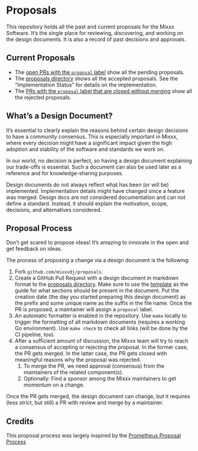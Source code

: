 # Proposals

This repository holds all the past and current proposals for the Mixxx Software. It’s the single place for
reviewing, discovering, and working on the design documents. It is also a record of past decisions and approvals.

## Current Proposals

* The [open PRs with the `proposal` label](https://github.com/mixxxdj/proposals/pulls?q=is%3Aopen+is%3Apr+label%3Aproposal) show all the pending proposals.
* The [proposals directory](./proposals) shows all the accepted proposals. See the “Implementation Status” for details on the implementation.
* The [PRs with the `proposal` label that are closed without merging](https://github.com/mixxxdj/proposals/pulls?q=is%3Apr+label%3Aproposal+is%3Aclosed+is%3Aunmerged) show all the rejected proposals.

## What’s a Design Document?

It’s essential to clearly explain the reasons behind certain design decisions to have a community consensus. This is especially
important in Mixxx, where every decision might have a significant impact given the high adoption and stability of the software and standards we work on.

In our world, no decision is perfect, so having a design document explaining our trade-offs is essential.
Such a document can also be used later as a reference and for knowledge-sharing purposes.

Design documents do not always reflect what has been (or will be) implemented. Implementation details
might have changed since a feature was merged. Design docs are not considered documentation and can not define a standard.
Instead, it should explain the motivation, scope, decisions, and alternatives considered.

## Proposal Process

Don’t get scared to propose ideas! It’s amazing to innovate in the open and get feedback on ideas.

The process of proposing a change via a design document is the following:

1. Fork `github.com/mixxxdj/proposals`.
2. Create a GitHub Pull Request with a design document in markdown format to the [proposals directory](./proposals). Make sure to use the [template](0000-00-00_template.md) as the guide for what sections should be present in the document. Put the creation date (the day you started preparing this design document) as the prefix and some unique name as the suffix in the file name. Once the PR is proposed, a maintainer will assign a `proposal` label.
3. An automatic formatter is enabled in the repository. Use `make` locally to trigger the formatting of all markdown documents (requires a working Go environment). Use `make check` to check all links (will be done by the CI pipeline, too).
4. After a sufficient amount of discussion, the Mixxx team will try to reach a consensus of accepting or rejecting the proposal. In the former case, the PR gets merged. In the latter case, the PR gets closed with meaningful reasons why the proposal was rejected.
   1. To merge the PR, we need approval (consensus) from the maintainers of the related component(s).
   2. Optionally: Find a sponsor among the Mixxx maintainers to get momentum on a change.

Once the PR gets merged, the design document can change, but it requires (less strict, but still) a PR with review and merge by a maintainer.

## Credits

This proposal process was largely inspired by the [Prometheus Proposal Process](https://github.com/prometheus/proposals)